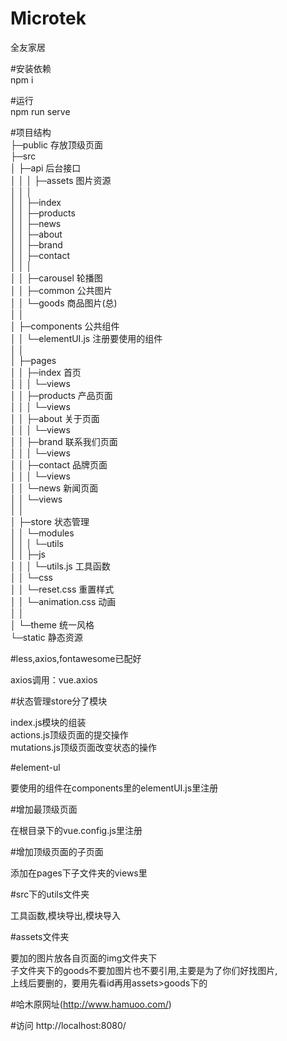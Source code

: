 # Microtek  
全友家居

#安装依赖  
npm i

#运行  
npm run serve

#项目结构  
├─public              存放顶级页面  
├─src  
│  ├─api              后台接口   
│  │
│  ├─assets           图片资源    
│  │  │    
│  │  ├─index  		  
│  │  ├─products  	  
│  │  ├─news    
│  │  ├─about  	  
│  │  ├─brand    
│  │  ├─contact  	  
│  │  │    
│  │  ├─carousel      轮播图  
│  │  ├─common        公共图片  
│  │  └─goods         商品图片(总)  
│  │   
│  ├─components       公共组件  
│  │  └─elementUI.js  注册要使用的组件  
│  │  
│  ├─pages  
│  │  ├─index         首页  
│  │  │  └─views  
│  │  ├─products      产品页面  
│  │  │   └─views  
│  │  ├─about         关于页面  
│  │  │  └─views  
│  │  ├─brand         联系我们页面  
│  │  │  └─views  
│  │  ├─contact       品牌页面  
│  │  │  └─views  
│  │  └─news          新闻页面  
│  │   	 └─views  
│  │  
│  ├─store						状态管理  
│  │  └─modules  
│  │
│  └─utils  
│  │  ├─js  
│  │  │ └─utils.js        工具函数  
│	 │  └─css  
│  │    └─reset.css       重置样式  
│  │    └─animation.css   动画  
│	 │  
│  └─theme            统一风格  
└─static              静态资源  

#less,axios,fontawesome已配好  

  axios调用：vue.axios


#状态管理store分了模块  

  index.js模块的组装  
  actions.js顶级页面的提交操作  
  mutations.js顶级页面改变状态的操作  


#element-ul

  要使用的组件在components里的elementUI.js里注册   


#增加最顶级页面  

  在根目录下的vue.config.js里注册  


#增加顶级页面的子页面  

  添加在pages下子文件夹的views里  


#src下的utils文件夹  

  工具函数,模块导出,模块导入  


#assets文件夹  

  要加的图片放各自页面的img文件夹下  
  子文件夹下的goods不要加图片也不要引用,主要是为了你们好找图片,  
  上线后要删的，要用先看id再用assets>goods下的  

#哈木原网址(http://www.hamuoo.com/)  

#访问
http://localhost:8080/
